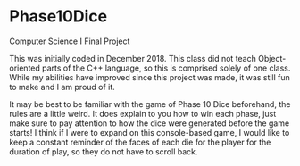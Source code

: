 # Phase10Dice
Computer Science I Final Project

This was initially coded in December 2018. This class did not teach Object-oriented parts of the C++ language, so this is comprised solely of one class. While my abilities have improved since this project was made, it was still fun to make and I am proud of it.

It may be best to be familiar with the game of Phase 10 Dice beforehand, the rules are a little weird. It does explain to you how to win each phase, just make sure to pay attention to how the dice were generated before the game starts! I think if I were to expand on this console-based game, I would like to keep a constant reminder of the faces of each die for the player for the duration of play, so they do not have to scroll back.
